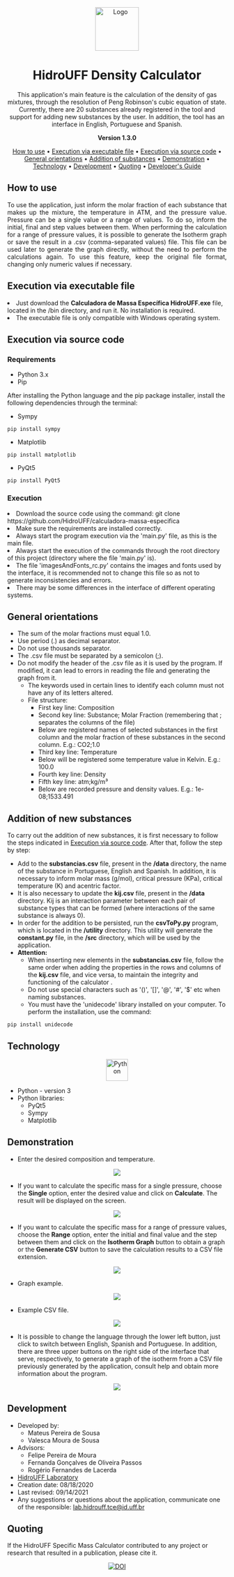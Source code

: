 <div align='center'>
  <img align="center" alt="Logo" height="100" width="100" src="https://raw.githubusercontent.com/HidroUFF/calculadora-massa-especifica/main/assets/icon.ico">
</div>  

<h1 align="center">HidroUFF Density Calculator</h1>

<p align="center">
  This application's main feature is the calculation of the density of gas mixtures, through the resolution of Peng Robinson's cubic equation of state. Currently, there are 20 substances already registered in the tool and support for adding new substances by the user. In addition, the tool has an interface in English, Portuguese and Spanish.
</p> 

<p align="center"><strong>Version 1.3.0</strong></p>

<p align="center">
 <a href="#use">How to use</a> •
 <a href="#exe">Execution via executable file</a> •
 <a href="#code">Execution via source code</a> •
 <a href="#guidelines">General orientations</a> • 
 <a href="#add">Addition of substances</a> • 
 <a href="#demonstration">Demonstration</a> • 
 <a href="#technologies">Technology</a> •
 <a href="#author">Development</a> • 
 <a href="#quoting">Quoting</a> •
 <a href="https://hidrouff.github.io/calculadora-massa-especifica/docs/">Developer's Guide</a>
</p>

<h2 id="use" align="justify">How to use</h2>
<p align="justify">
  To use the application, just inform the molar fraction of each substance that makes up the mixture, the temperature in ATM, and the pressure value. Pressure can be a single value or a range of values. To do so, inform the initial, final and step values between them. When performing the calculation for a range of pressure values, it is possible to generate the Isotherm graph or save the result in a .csv (comma-separated values) file. This file can be used later to generate the graph directly, without the need to perform the calculations again. To use this feature, keep the original file format, changing only numeric values if necessary.
</p> 

<h2 id="exe" align="justify">Execution via executable file</h2>
<p align="justify">
  <li>
    Just download the <strong>Calculadora de Massa Específica HidroUFF.exe</strong> file, located in the /bin directory, and run it. No installation is required.
  </li>
  <li>
    The executable file is only compatible with Windows operating system.
  </li>
</p> 

<h2 id="code" align="justify">Execution via source code</h2>
<h3 align="justify">Requirements</h3>

* Python 3.x
* Pip

After installing the Python language and the pip package installer, install the following dependencies through the terminal:

* Sympy

```
pip install sympy
```

* Matplotlib

```
pip install matplotlib
```

* PyQt5

```
pip install PyQt5
```
<h3 align="justify">Execution</h3>
<p align="justify">
  <li>
    Download the source code using the command: git clone https://github.com/HidroUFF/calculadora-massa-especifica
  </li>
  <li>
    Make sure the requirements are installed correctly. 
  </li>
  <li>
    Always start the program execution via the 'main.py' file, as this is the main file.
  </li>
  <li>
    Always start the execution of the commands through the root directory of this project (directory where the file 'main.py' is).
  </li>
  <li>
    The file 'imagesAndFonts_rc.py' contains the images and fonts used by the interface, it is recommended not to change this file so as not to generate inconsistencies and errors.
  </li>
  <li>
    There may be some differences in the interface of different operating systems.
  </li>
</p> 


<h2 id="guidelines" align="justify">General orientations</h2>

* The sum of the molar fractions must equal 1.0.
* Use period (.) as decimal separator.
* Do not use thousands separator.
* The .csv file must be separated by a semicolon (;).
* Do not modify the header of the .csv file as it is used by the program. If modified, it can lead to errors in reading the file and generating the graph from it.
    * The keywords used in certain lines to identify each column must not have any of its letters altered.
    * File structure:
        * First key line: Composition
        * Second key line: Substance; Molar Fraction (remembering that ; separates the columns of the file)
        * Below are registered names of selected substances in the first column and the molar fraction of these substances in the second column. E.g.: CO2;1.0
        * Third key line: Temperature
        * Below will be registered some temperature value in Kelvin. E.g.: 100.0
        * Fourth key line: Density
        * Fifth key line: atm;kg/m³
        * Below are recorded pressure and density values. E.g.: 1e-08;1533.491


<h2 id="add" align="justify">Addition of new substances</h2>
To carry out the addition of new substances, it is first necessary to follow the steps indicated in <a href="#code">Execution via source code</a>. After that, follow the step by step:

* Add to the **substancias.csv** file, present in the **/data** directory, the name of the substance in Portuguese, English and Spanish. In addition, it is necessary to inform molar mass (g/mol), critical pressure (KPa), critical temperature (K) and acentric factor.
* It is also necessary to update the **kij.csv** file, present in the **/data** directory. Kij is an interaction parameter between each pair of substance types that can be formed (where interactions of the same substance is always 0).
* In order for the addition to be persisted, run the **csvToPy.py** program, which is located in the **/utility** directory. This utility will generate the **constant.py** file, in the **/src** directory, which will be used by the application.
* **Attention:**
    * When inserting new elements in the **substancias.csv** file, follow the same order when adding the properties in the rows and columns of the **kij.csv** file, and vice versa, to maintain the integrity and functioning of the calculator .
    * Do not use special characters such as '()', '[]', '@', '#', '$' etc when naming substances.
    * You must have the 'unidecode' library installed on your computer. To perform the installation, use the command: 
 
 ```
 pip install unidecode
 ``` 
 
<h2 id="technologies" align="justify">Technology</h2>
<div align="center">
  
  <img align="center" alt="Python" height="50" width="50" src="https://raw.githubusercontent.com/devicons/devicon/master/icons/python/python-original.svg">
  
</div>

* Python - version 3
* Python libraries:
  * PyQt5
  * Sympy
  * Matplotlib
  

<h2 id="demonstration" align="justify">Demonstration</h2>

* Enter the desired composition and temperature.
<div align="center">
  <img align="center" src="https://raw.githubusercontent.com/HidroUFF/calculadora-massa-especifica/main/assets/input.PNG">
</div>

* If you want to calculate the specific mass for a single pressure, choose the **Single** option, enter the desired value and click on **Calculate**. The result will be displayed on the screen.
<div align="center">
  <img align="center" src="https://raw.githubusercontent.com/HidroUFF/calculadora-massa-especifica/main/assets/single.PNG">
</div>

* If you want to calculate the specific mass for a range of pressure values, choose the **Range** option, enter the initial and final value and the step between them and click on the **Isotherm Graph** button to obtain a graph or the **Generate CSV** button to save the calculation results to a CSV file extension.
<div align="center">
  <img align="center" src="https://raw.githubusercontent.com/HidroUFF/calculadora-massa-especifica/main/assets/range.PNG">
</div>

* Graph example.
<div align="center">
  <img align="center" src="https://raw.githubusercontent.com/HidroUFF/calculadora-massa-especifica/main/assets/isothermGraph.PNG">
</div>

* Example CSV file.
<div align="center">
  <img align="center" src="https://raw.githubusercontent.com/HidroUFF/calculadora-massa-especifica/main/assets/csv.PNG">
</div>

* It is possible to change the language through the lower left button, just click to switch between English, Spanish and Portuguese. In addition, there are three upper buttons on the right side of the interface that serve, respectively, to generate a graph of the isotherm from a CSV file previously generated by the application, consult help and obtain more information about the program.
<div align="center">
  <img align="center" src="https://raw.githubusercontent.com/HidroUFF/calculadora-massa-especifica/main/assets/menu.PNG">
</div>

<h2 id="author" align="justify">Development</h2>

* Developed by:
    * Mateus Pereira de Sousa 
    * Valesca Moura de Sousa
* Advisors:
    * Felipe Pereira de Moura
    * Fernanda Gonçalves de Oliveira Passos
    * Rogério Fernandes de Lacerda
* <a href="http://hidrouff.sites.uff.br/">HidroUFF Laboratory</a>
* Creation date: 08/18/2020
* Last revised: 09/14/2021
* Any suggestions or questions about the application, communicate one of the responsible: <a href="mailto:lab.hidrouff.tce@id.uff.br">lab.hidrouff.tce@id.uff.br</a>


<h2 id="quoting" align="justify">Quoting</h2>
If the HidroUFF Specific Mass Calculator contributed to any project or research that resulted in a publication, please cite it.

<div align="center"> 
  
  <a href="https://doi.org/10.5281/zenodo.5719756"><img src="https://zenodo.org/badge/DOI/10.5281/zenodo.5719756.svg" alt="DOI"></a>
  
</div>
